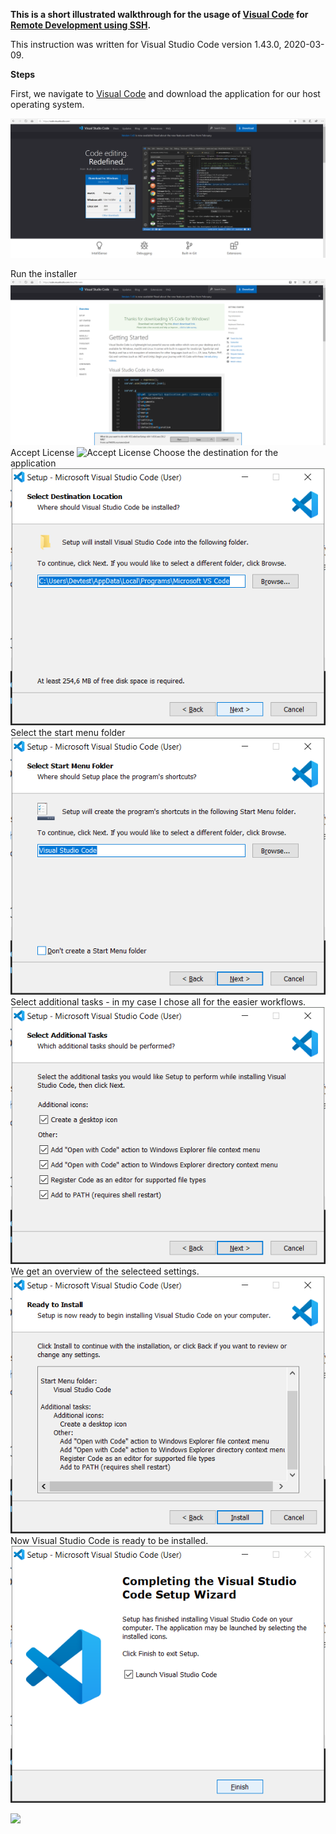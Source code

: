 **This is a short illustrated walkthrough for the usage of [Visual Code](https://code.visualstudio.com) for [Remote Development using SSH](https://code.visualstudio.com/docs/remote/ssh).**

This instruction was written for Visual Studio Code version 1.43.0, 2020-03-09.



**Steps**

First, we navigate to [Visual Code](https://code.visualstudio.com) and download the application for our host operating system.

![Choose your installer from the dropdown](/MarkdownImages/VSCodeInstaller.png)

Run the installer
![Run the installer](/MarkdownImages/VSCodeInstallerRun.png)
Accept License
![Accept License](/MarkdownImages/VSCodeLicence.png)
Choose the destination for the application
![](/MarkdownImages/VSCodeDestInstall.png)
Select the start menu folder
![](/MarkdownImages/StartMenuFolder.png)
Select additional tasks - in my case I chose all for the easier workflows.
![](/MarkdownImages/SelAddTasks.png)
We get an overview of the selecteed settings.
![](/MarkdownImages/InstallCheck.png)
Now Visual Studio Code is ready to be installed.
![](/MarkdownImages/CompletingSetup.png)










![](/MarkdownImages/Test.png)
